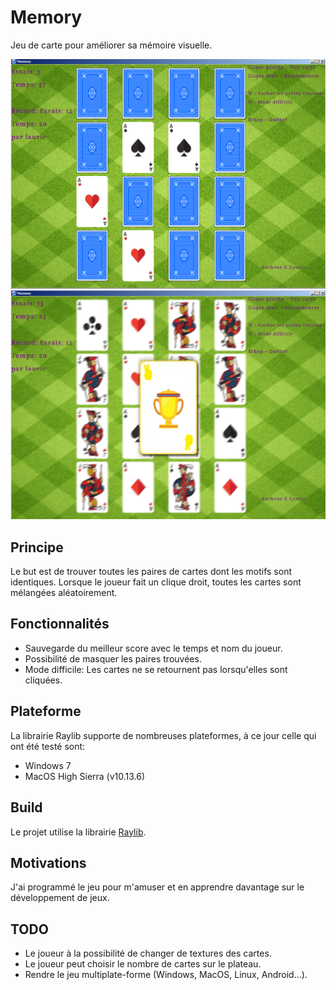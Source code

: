 # Memory

Jeu de carte pour améliorer sa mémoire visuelle.

![en partie](rsc/textures/screenshot.png)
![victoire](rsc/textures/screenshot2.png)

## Principe

Le but est de trouver toutes les paires de cartes dont les motifs sont identiques.
Lorsque le joueur fait un clique droit, toutes les cartes sont mélangées aléatoirement.

## Fonctionnalités

- Sauvegarde du meilleur score avec le temps et nom du joueur.
- Possibilité de masquer les paires trouvées.
- Mode difficile: Les cartes ne se retournent pas lorsqu'elles sont cliquées.

## Plateforme

La librairie Raylib supporte de nombreuses plateformes, à ce jour celle
qui ont été testé sont:
- Windows 7
- MacOS High Sierra (v10.13.6)

## Build

Le projet utilise la librairie [Raylib](https://www.raylib.com/).

## Motivations

J'ai programmé le jeu pour m'amuser et en apprendre davantage sur le développement de jeux.

## TODO

- Le joueur à la possibilité de changer de textures des cartes.
- Le joueur peut choisir le nombre de cartes sur le plateau.
- Rendre le jeu multiplate-forme (Windows, MacOS, Linux, Android...).